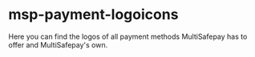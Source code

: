 # msp-payment-logoicons
Here you can find the logos of all payment methods MultiSafepay has to offer and MultiSafepay's own. 
